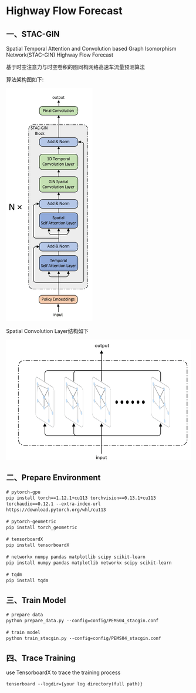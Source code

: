 # Highway Flow Forecast
## 一、STAC-GIN
Spatial Temporal Attention and Convolution based Graph Isomorphism Network(STAC-GIN) Highway Flow Forecast

基于时空注意力与时空卷积的图同构网络高速车流量预测算法

算法架构图如下:

<img src="./assets/structure.png" alt="">

Spatial Convolution Layer结构如下

<img src="./assets/spatial_conv.png" alt="">

## 二、Prepare Environment
```shell
# pytorch-gpu
pip install torch==1.12.1+cu113 torchvision==0.13.1+cu113 torchaudio==0.12.1 --extra-index-url https://download.pytorch.org/whl/cu113

# pytorch-geometric
pip install torch_geometric

# tensorboardX
pip install tensorboardX

# networkx numpy pandas matplotlib scipy scikit-learn
pip install numpy pandas matplotlib networkx scipy scikit-learn

# tqdm
pip install tqdm
```

## 三、Train Model
```shell
# prepare data
python prepare_data.py --config=config/PEMS04_stacgin.conf

# train model
python train_stacgin.py --config=config/PEMS04_stacgin.conf
```

## 四、Trace Training
use TensorboardX to trace the training process
```shell
tensorboard --logdir={your log directory(full path)}
```